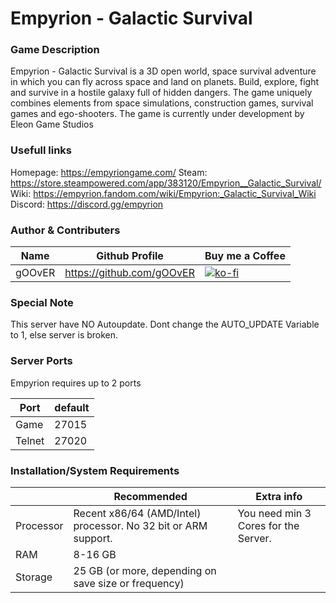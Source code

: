 # Empyrion - Galactic Survival

### Game Description

Empyrion - Galactic Survival is a 3D open world, space survival adventure in which you can fly across space and land on planets. Build, explore, fight and survive in a hostile galaxy full of hidden dangers. The game uniquely combines elements from space simulations, construction games, survival games and ego-shooters. The game is currently under development by Eleon Game Studios

### Usefull links

Homepage: https://empyriongame.com/
Steam: https://store.steampowered.com/app/383120/Empyrion__Galactic_Survival/
Wiki: https://empyrion.fandom.com/wiki/Empyrion:_Galactic_Survival_Wiki
Discord: https://discord.gg/empyrion

### Author & Contributers
| Name        | Github Profile  | Buy me a Coffee |
| ------------- |-------------|-------------|
|   gOOvER   | https://github.com/gOOvER | [![ko-fi](https://ko-fi.com/img/githubbutton_sm.svg)](https://ko-fi.com/B0B351D0Q) |

### Special Note

This server have NO Autoupdate. Dont change the AUTO_UPDATE Variable to 1, else server is broken.

### Server Ports

Empyrion requires up to 2 ports

| Port    | default       |
|---------|---------------|
| Game    |     27015     |
| Telnet     |     27020     |

### Installation/System Requirements

|           | Recommended  | Extra info  |
|-----------|--------------|-------------|
| Processor | Recent x86/64 (AMD/Intel) processor. No 32 bit or ARM support. |You need min 3 Cores for the Server. |
| RAM       |  8-16 GB     |
| Storage   |  25 GB (or more, depending on save size or frequency) |